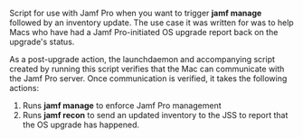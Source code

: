 Script for use with Jamf Pro when you want to trigger **jamf manage** followed by an inventory update. The use case it was written for was to help Macs who have had a Jamf Pro-initiated OS upgrade report back on the upgrade's status.

As a post-upgrade action, the launchdaemon and accompanying script created by running this script verifies that the Mac can communicate with the Jamf Pro server. Once communication is verified, it takes the following actions:

1. Runs **jamf manage** to enforce Jamf Pro management 
2. Runs **jamf recon** to send an updated inventory to the JSS to report
   that the OS upgrade has happened.

